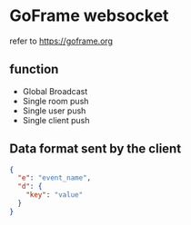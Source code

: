 # GoFrame websocket
refer to https://goframe.org
## function

- Global Broadcast
- Single room push
- Single user push
- Single client push

## Data format sent by the client

```json
{
  "e": "event_name",
  "d": {
    "key": "value"
  }
}
```
